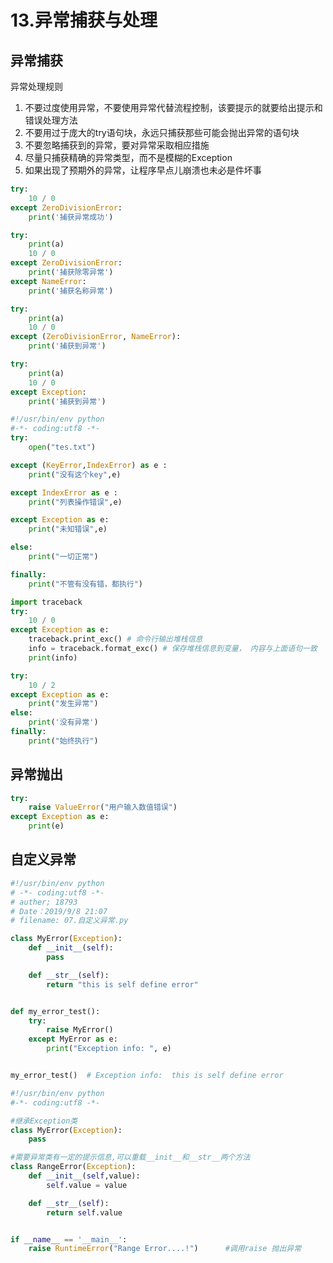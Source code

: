 # 13.异常捕获与处理


## 异常捕获

异常处理规则

1. 不要过度使用异常，不要使用异常代替流程控制，该要提示的就要给出提示和错误处理方法
2. 不要用过于庞大的try语句块，永远只捕获那些可能会抛出异常的语句块
3. 不要忽略捕获到的异常，要对异常采取相应措施
4. 尽量只捕获精确的异常类型，而不是模糊的Exception
5. 如果出现了预期外的异常，让程序早点儿崩溃也未必是件坏事



```python
try:
    10 / 0 
except ZeroDivisionError: 
    print('捕获异常成功')
```


```python
try: 
    print(a) 
    10 / 0 
except ZeroDivisionError: 
    print('捕获除零异常') 
except NameError: 
    print('捕获名称异常')
```

```python
try: 
    print(a) 
    10 / 0 
except (ZeroDivisionError, NameError): 
    print('捕获到异常')
```

```python
try: 
    print(a) 
    10 / 0 
except Exception: 
    print('捕获到异常')
```


```python
#!/usr/bin/env python
#-*- coding:utf8 -*-
try:
    open("tes.txt")

except (KeyError,IndexError) as e :
    print("没有这个key",e)

except IndexError as e :
    print("列表操作错误",e)

except Exception as e:
    print("未知错误",e)

else:
    print("一切正常")

finally:
    print("不管有没有错，都执行")
```


```python
import traceback 
try: 
    10 / 0 
except Exception as e: 
    traceback.print_exc() # 命令行输出堆栈信息
    info = traceback.format_exc() # 保存堆栈信息到变量， 内容与上面语句一致
    print(info)
```

```python
try: 
    10 / 2 
except Exception as e: 
    print("发生异常") 
else: 
    print('没有异常') 
finally: 
    print("始终执行")
```


## 异常抛出

```python
try: 
    raise ValueError("用户输入数值错误") 
except Exception as e: 
    print(e)
```



## 自定义异常



```python
#!/usr/bin/env python
# -*- coding:utf8 -*-
# auther; 18793
# Date：2019/9/8 21:07
# filename: 07.自定义异常.py

class MyError(Exception):
    def __init__(self):
        pass

    def __str__(self):
        return "this is self define error"


def my_error_test():
    try:
        raise MyError()
    except MyError as e:
        print("Exception info: ", e)


my_error_test()  # Exception info:  this is self define error
```


```python
#!/usr/bin/env python
#-*- coding:utf8 -*-

#继承Exception类
class MyError(Exception):
    pass

#需要异常类有一定的提示信息,可以重载__init__和__str__两个方法
class RangeError(Exception):
    def __init__(self,value):
        self.value = value

    def __str__(self):
        return self.value


if __name__ == '__main__':
    raise RuntimeError("Range Error....!")      #调用raise 抛出异常
```